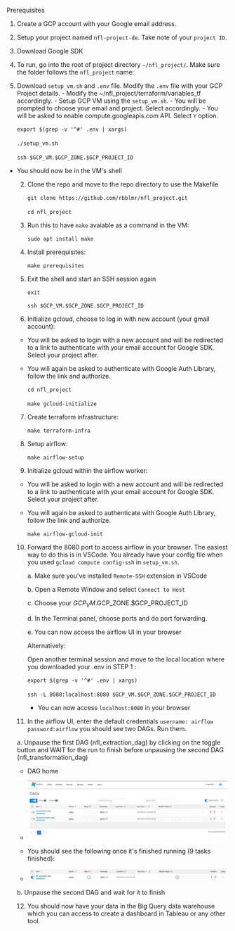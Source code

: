 Prerequisites 
1. Create a GCP account with your Google email address. 

2. Setup your project named `nfl-project-de`. Take note of your `project ID`.

3. Download Google SDK

4. To run, go into the root of project directory `~/nfl_project/`. Make sure the folder follows the `nfl_project` name:

  1. Download `setup_vm.sh` and `.env` file. Modify the `.env` file with your GCP Project details.
    - Modify the ~/nfl_project/terraform/variables_tf accordingly.
    - Setup GCP VM using the `setup_vm.sh`.
    - You will be prompted to choose your email and project. Select accordingly.
    - You will be asked to enable compute.googleapis.com API. Select `Y` option.
      ```
      export $(grep -v '^#' .env | xargs)

      ./setup_vm.sh

      ssh $GCP_VM.$GCP_ZONE.$GCP_PROJECT_ID
      ```

- You should now be in the VM's shell

  2. Clone the repo and move to the repo directory to use the Makefile

      ```
      git clone https://github.com/rbblmr/nfl_project.git

      cd nfl_project
      ```

  3. Run this to have `make` avaiable as a command in the VM:

      ```
      sudo apt install make
      ```
  
  4. Install prerequisites:
    
      ```
      make prerequisites
      ```

  5. Exit the shell and start an SSH session again

      ```
      exit
      ```

      ```
      ssh $GCP_VM.$GCP_ZONE.$GCP_PROJECT_ID
      ```
  
  
  6. Initialize gcloud, choose to log in with new account (your gmail account):
    - You will be asked to login with a new account and will be redirected to a link to authenticate with your email account for Google SDK. Select your project after.
    - You will again be asked to authenticate with Google Auth Library, follow the link and authorize.

      ```
      cd nfl_project

      make gcloud-initialize
      ```
  
  7. Create terraform infrastructure:

      ```
      make terraform-infra
      ```

  8. Setup airflow:

      ```
      make airflow-setup
      ```

  9. Initialize gcloud within the airflow worker:
    - You will be asked to login with a new account and will be redirected to a link to authenticate with your email account for Google SDK. Select your project after.
    - You will again be asked to authenticate with Google Auth Library, follow the link and authorize.
      
      ```
      make airflow-gcloud-init
      ```
  
  10. Forward the 8080 port to access airflow in your browser. The easiest way to do this is in VSCode. You already have your config file when you used `gcloud compute config-ssh` in `setup_vm.sh`.

        a. Make sure you've installed `Remote-SSH` extension in VSCode

        b. Open a Remote Window and select `Connect to Host`
        
        c. Choose your $GCP_VM.$GCP_ZONE.$GCP_PROJECT_ID
        
        d. In the Terminal panel, choose ports and do port forwarding.
        
        e. You can now access the airflow UI in your browser

        Alternatively:
    
        Open another terminal session and move to the local location where you downloaded your .env in STEP 1 :

        ```
        export $(grep -v '^#' .env | xargs)

        ssh -L 8080:localhost:8080 $GCP_VM.$GCP_ZONE.$GCP_PROJECT_ID
        ```
        - You can now access `localhost:8080` in your browser
    
  11. In the airflow UI, enter the default credentials `username: airflow` `password:airflow` you should see two DAGs. Run them.

    a. Unpause the first DAG (nfl_extraction_dag) by clicking on the toggle button and WAIT for the run to finish before unpausing the second DAG (nfl_transformation_dag)
        
    - DAG home
        
    - ![](./images/nfl_airflow_dags.png)
    
    - You should see the following once it's finished running (9 tasks finished):
    
    - ![](./images/nfl_airflow_dag_1.png)

    b. Unpause the second DAG and wait for it to finish 

  12. You should now have your data in the Big Query data warehouse which you can access to create a dashboard in Tableau or any other tool.

